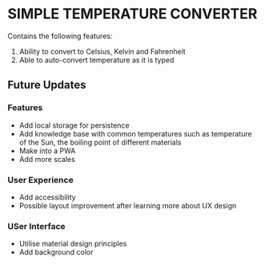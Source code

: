 # SIMPLE TEMPERATURE CONVERTER 

Contains the following features:

1. Ability to convert to Celsius, Kelvin and Fahrenheit
2. Able to auto-convert temperature as it is typed

## Future Updates

### Features
* Add local storage for persistence
* Add knowledge base with common temperatures such as temperature of the Sun, the boiling point of different materials
* Make into a PWA
* Add more scales

### User Experience
* Add accessibility
* Possible layout improvement after learning more about UX design

### USer Interface
* Utilise material design principles
* Add background color


